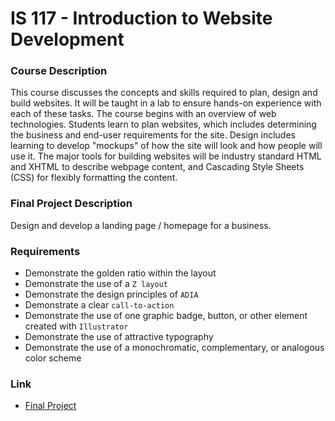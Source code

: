 # IS 117 - Introduction to Website Development

### Course Description
<p>
  This course discusses the concepts and skills required to plan, design and build websites. It will be taught in a lab to ensure hands-on experience with each of these tasks. The course begins with an overview of web technologies. Students learn to plan websites, which includes determining the business and end-user requirements for the site. Design includes learning to develop "mockups" of how the site will look and how people will use it. The major tools for building websites will be industry standard HTML and XHTML to describe webpage content, and Cascading Style Sheets (CSS) for flexibly formatting the content.
</p>

### Final Project Description
<p>
  Design and develop a landing page / homepage for a business.
</p>

### Requirements
* Demonstrate the golden ratio within the layout<br />
* Demonstrate the use of a `Z layout` <br />
* Demonstrate the design principles of `ADIA` <br />
* Demonstrate a clear `call-to-action` <br />
* Demonstrate the use of one graphic badge, button, or other element created with `Illustrator` <br />
* Demonstrate the use of attractive typography<br />
* Demonstrate the use of a monochromatic, complementary, or analogous color scheme<br />

### Link
* [Final Project](https://goto1.github.io/is117/docs/)
